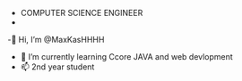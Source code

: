 - COMPUTER SCIENCE ENGINEER
- 
-👋 Hi, I’m @MaxKasHHHH
- 🌱 I’m currently learning Ccore JAVA and web devlopment
- 📫 2nd year student

<!---
MaxKasHHHH/MaxKasHHHH is a ✨ special ✨ repository because its `README.md` (this file) appears on your GitHub profile.
You can click the Preview link to take a look at your changes.
--->

